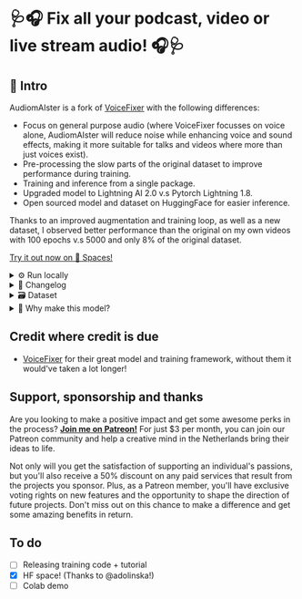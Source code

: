 # 🩺🎧 Fix all your podcast, video or live stream audio! 🎧🩺

## 👋 Intro

AudiomAIster is a fork of [VoiceFixer](https://github.com/haoheliu/voicefixer) with the following differences:

 - Focus on general purpose audio (where VoiceFixer focusses on voice alone, AudiomAIster will reduce noise while enhancing voice and sound effects, making it more suitable for talks and videos where more than just voices exist).
 - Pre-processing the slow parts of the original dataset to improve performance during training.
 - Training and inference from a single package.
 - Upgraded model to Lightning AI 2.0 v.s Pytorch Lightning 1.8.
 - Open sourced model and dataset on HuggingFace for easier inference.

Thanks to an improved augmentation and training loop, as well as a new dataset, I observed better performance than the original on my own videos with 100 epochs v.s 5000 and only 8% of the original dataset.

[Try it out now on 🤗 Spaces!](https://huggingface.co/spaces/Raaniel/Audiomaister)

<details>
<summary>⚙️ Run locally</summary>

## Requirements

 - Basic knowledge of a (Linux) terminal
 - Working git, python3 and pytorch installation (other dependencies automatically are installed)

## Inference

- Install the cli tool: `pip install git+https://github.com/peterwilli/audio-maister.git`
- To restore an audio file called "input.wav" and save it to "fixed.wav", run `audiomaister --input_file input.wav --output_file fixed.wav`
- That's it! You're ready to go. For GPU acceleration, you can append `--accelerator=cuda` to the `audiomaister` command.
</details>

<details>
<summary>📓 Changelog</summary>

## V1.5

 - Improved removal of distortion
 - Makes voices sound less like a robot in some cases
 - Drops low-volume audio less likely

## V1

 - First model
</details>

<details>
<summary>🗃️ Dataset</summary>

The training dataset is largely self-made, and can be found on [HuggingFace](https://huggingface.co/datasets/peterwilli/audio-maister).
</details>

<details>
<summary>🙋 Why make this model?</summary>

I was doing a live stream in where I unboxed a new 3D printer. I was very happy with it, and wanted to edit it into a video to later upload on YouTube.

To my shock, when looking back the raw footage, the audio was ruined beyond repair. It was my first time using Twitch on Android so I guess that's where it went wrong.

Desperately looking for a way to fix my audio, I encountered the closest free model available: VoiceFixer. While it did manage to fix my voice in some areas, it completely erased effects like me opening a box, which set part of the vibe of the video. This likely is the noise canceling.

I decided this is the way to go, and started making small changes, with each change getting better results. Eventually, I decided to fork and train my own model.

Either way, I did fix the audio in the end. For those curious, [the video is here](https://www.youtube.com/watch?v=c5HmXQuj-WY).

</details>

## Credit where credit is due

- [VoiceFixer](https://github.com/haoheliu/voicefixer) for their great model and training framework, without them it would've taken a lot longer! 

## Support, sponsorship and thanks

Are you looking to make a positive impact and get some awesome perks in the process? **[Join me on Patreon!](https://www.patreon.com/emerald_show)** For just $3 per month, you can join our Patreon community and help a creative mind in the Netherlands bring their ideas to life.

Not only will you get the satisfaction of supporting an individual's passions, but you'll also receive a 50% discount on any paid services that result from the projects you sponsor. Plus, as a Patreon member, you'll have exclusive voting rights on new features and the opportunity to shape the direction of future projects. Don't miss out on this chance to make a difference and get some amazing benefits in return.

## To do

- [ ] Releasing training code + tutorial
- [x] HF space! (Thanks to @adolinska!)
- [ ] Colab demo 